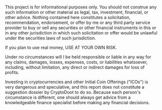 

This project is for informational purposes only. You should not construe any such information or other material as legal, tax, investment, financial, or other advice. Nothing contained here constitutes a solicitation, recommendation, endorsement, or offer by me or any third party service provider to buy or sell any securities or other financial instruments in this or in any other jurisdiction in which such solicitation or offer would be unlawful under the securities laws of such jurisdiction.

If you plan to use real money, USE AT YOUR OWN RISK.

Under no circumstances will I be held responsible or liable in any way for any claims, damages, losses, expenses, costs, or liabilities whatsoever, including, without limitation, any direct or indirect damages for loss of profits.

Investing in cryptocurrencies and other Initial Coin Offerings ("ICOs") is very dangerous and speculative, and this report does not constitute a suggestion dossier by CryptoDoot to do so. Because each person's circumstance is different, one should always get advice from a knowledgeable finance specialist before making any financial decisions. 
















